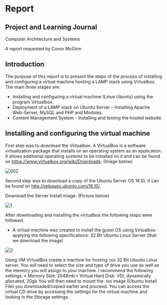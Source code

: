 # Report

## Project and Learning Journal

Computer Architecture and Systems

A report requested by Conor McGinn 

## Introduction

The purpose of this report is to present the steps of the process of installing and configuring a virtual machine hosting a LAMP stack using Virtualbox. The main three stages are:
-	Installing and configuring a virtual machine (Linux Ubuntu) using the program Virtualbox.
-	Deployment of a LAMP stack on Ubuntu Server – Installing Apache Web-Server, MySQL and PHP and Modules.
-	Content Management System -  Installing and testing the hosted website.

## Installing and configuring the virtual machine

First step was to download the Virtualbox. A VirtualBox is a software virtualization package that installs on an operating system as an application. It allows additional operating systems to be installed on it and can be found on https://www.virtualbox.org/wiki/Downloads. (Image below)

![002](https://cloud.githubusercontent.com/assets/25640511/25554593/dfbcb228-2cc8-11e7-996d-9171fd9435a5.png)

Second step was to download a copy of the Ubuntu Server OS 16.10. It can be found on http://releases.ubuntu.com/16.10/.

Download the Server Install image. (Picture below)

![1](https://cloud.githubusercontent.com/assets/25640511/25501789/da7a8332-2b8b-11e7-83e7-f3d9096d1e6a.png)

After downloading and installing the virtualbox the following steps were followed:

- A virtual machine was created to install the guest OS using Virtualbox applying the following specifications:
    32 Bit Ubuntu Linux Server (that we download the image)
    
![2](https://cloud.githubusercontent.com/assets/25640511/25501788/da761cde-2b8b-11e7-80c9-6e24047e6cb3.png)


  

Using VM VirtualBox create a machine for hosting our 32 Bit Ubuntu Linux server. 
You will need to select the size and type of drive you use as well as the memory you will assign to your machine. I recommend the following settings:
 • Memory Size: 2048mb 
• Virtual Hard Disk: VDI, dynamically allocated, 20gb 
You will then need to mount the .iso image (Ubuntu Install File) you downloaded/copied earlier and proceed. You can access the virtual CD drive by accessing the settings for the virtual machine and looking in the Storage settings.

